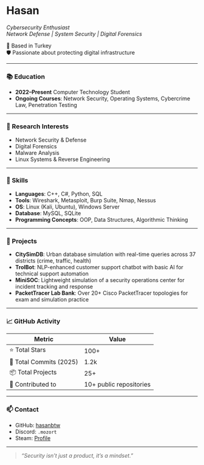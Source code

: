 # Hasan

*Cybersecurity Enthusiast*  
*Network Defense | System Security | Digital Forensics*

📍 Based in Turkey  
🛡️ Passionate about protecting digital infrastructure  

---

### 📚 Education

- **2022–Present** Computer Technology Student  
- **Ongoing Courses**: Network Security, Operating Systems, Cybercrime Law, Penetration Testing

---

### 🔬 Research Interests

- Network Security & Defense  
- Digital Forensics  
- Malware Analysis  
- Linux Systems & Reverse Engineering  

---

### 🧰 Skills

- **Languages**: C++, C#, Python, SQL  
- **Tools**: Wireshark, Metasploit, Burp Suite, Nmap, Nessus  
- **OS**: Linux (Kali, Ubuntu), Windows Server  
- **Database**: MySQL, SQLite  
- **Programming Concepts**: OOP, Data Structures, Algorithmic Thinking  

---

### 📌 Projects

- **CitySimDB**: Urban database simulation with real-time queries across 37 districts (crime, traffic, health)
- **TrolBot**: NLP-enhanced customer support chatbot with basic AI for technical support automation  
- **MiniSOC**: Lightweight simulation of a security operations center for incident tracking and response  
- **PacketTracer Lab Bank**: Over 20+ Cisco PacketTracer topologies for exam and simulation practice  

---

### 📈 GitHub Activity

| Metric | Value |
|--|--|
| ⭐ Total Stars | 100+ |
| 🔁 Total Commits (2025) | 1.2k |
| 📦 Total Projects | 25+ |
| 📂 Contributed to | 10+ public repositories |

---

### 📫 Contact

- GitHub: [hasanbtw](https://github.com/hasanbtw)  
- Discord: `.mozort`  
- Steam: [Profile](https://steamcommunity.com/profiles/76561198806946457/)  

---

> *“Security isn’t just a product, it’s a mindset.”*

